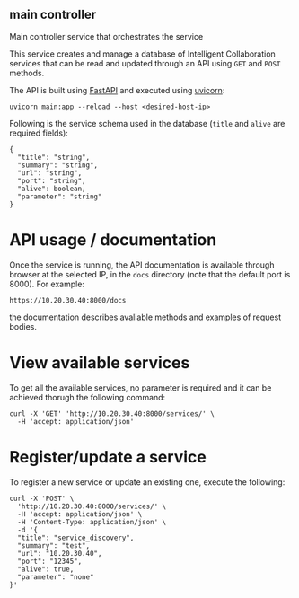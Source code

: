 ## main controller

Main controller service that orchestrates the service

This service creates and manage a database of Intelligent Collaboration
services that can be read and updated through an API using `GET` and `POST`
methods.

The API is built using [FastAPI](https://fastapi.tiangolo.com/) and executed
using [uvicorn](https://www.uvicorn.org/):

```
uvicorn main:app --reload --host <desired-host-ip>
```

Following is the service schema used in the database (`title` and `alive` are
required fields):
```
{
  "title": "string",
  "summary": "string",
  "url": "string",
  "port": "string",
  "alive": boolean,
  "parameter": "string"
}
```

# API usage / documentation
Once the service is running, the API documentation is available through browser
at the selected IP, in the `docs` directory (note that the default port is 8000). For example:

```
https://10.20.30.40:8000/docs
```
the documentation describes avaliable methods and examples of request bodies.

# View available services

To get all the available services, no parameter is required and it can be achieved thorugh the following command:
```
curl -X 'GET' 'http://10.20.30.40:8000/services/' \
  -H 'accept: application/json'
```

# Register/update a service

To register a new service or update an existing one, execute the following:

```
curl -X 'POST' \
  'http://10.20.30.40:8000/services/' \
  -H 'accept: application/json' \
  -H 'Content-Type: application/json' \
  -d '{
  "title": "service_discovery",
  "summary": "test",
  "url": "10.20.30.40",
  "port": "12345",
  "alive": true,
  "parameter": "none"
}'
